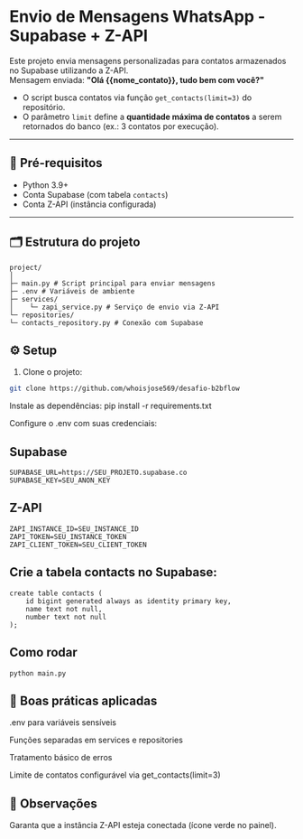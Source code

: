 # Envio de Mensagens WhatsApp - Supabase + Z-API

Este projeto envia mensagens personalizadas para contatos armazenados no Supabase utilizando a Z-API.  
Mensagem enviada: **"Olá {{nome_contato}}, tudo bem com você?"**

- O script busca contatos via função `get_contacts(limit=3)` do repositório.  
- O parâmetro `limit` define a **quantidade máxima de contatos** a serem retornados do banco (ex.: 3 contatos por execução).

---

## 🔧 Pré-requisitos

- Python 3.9+
- Conta Supabase (com tabela `contacts`)
- Conta Z-API (instância configurada)

---

## 🗂 Estrutura do projeto

```
project/
│
├─ main.py # Script principal para enviar mensagens
├─ .env # Variáveis de ambiente
├─ services/
│    └─ zapi_service.py # Serviço de envio via Z-API
└─ repositories/
└─ contacts_repository.py # Conexão com Supabase
```
## ⚙️ Setup

1. Clone o projeto:

```bash
git clone https://github.com/whoisjose569/desafio-b2bflow
```
Instale as dependências:
pip install -r requirements.txt

Configure o .env com suas credenciais:
## Supabase
```
SUPABASE_URL=https://SEU_PROJETO.supabase.co
SUPABASE_KEY=SEU_ANON_KEY
````
## Z-API
```
ZAPI_INSTANCE_ID=SEU_INSTANCE_ID
ZAPI_TOKEN=SEU_INSTANCE_TOKEN
ZAPI_CLIENT_TOKEN=SEU_CLIENT_TOKEN
```
## Crie a tabela contacts no Supabase:

```
create table contacts (
    id bigint generated always as identity primary key,
    name text not null,
    number text not null
);
```
## Como rodar

```
python main.py
```

## 📝 Boas práticas aplicadas

.env para variáveis sensíveis

Funções separadas em services e repositories

Tratamento básico de erros

Limite de contatos configurável via get_contacts(limit=3)

## 📌 Observações

Garanta que a instância Z-API esteja conectada (ícone verde no painel).
